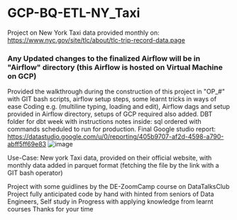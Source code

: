 # GCP-BQ-ETL-NY_Taxi
Project on New York Taxi data provided monthly on: https://www.nyc.gov/site/tlc/about/tlc-trip-record-data.page

### Any Updated changes to the finalized Airflow will be in "Airflow" directory (this Airflow is hosted on Virtual Machine on GCP)
Provided the walkthrough during the construction of this project in "OP_#" with GIT bash scripts, airflow setup steps, some learnt tricks in ways of ease Coding 
e.g. (multiline typing, loading and edit), Airflow dags and setup provided in Airflow directory, setups of GCP required also added.
DBT folder for dbt week with instructions notes inside: sql ordered with commands scheduled to run for production.
Final Google studio report: https://datastudio.google.com/u/0/reporting/405b9707-af2d-4598-a790-abff5ff69e83
![image](https://user-images.githubusercontent.com/101864501/209440189-99ad3db1-e603-45bd-9b0c-9a68284d609e.png)

Use-Case: New york Taxi data, provided on their official website, with monthly data added in parquet format (fetching the file by the link with a GIT bash operator)

Project with some guidlines by the DE-ZoomCamp course on DataTalksClub
Project fully anticipated code by hand with hinted from seniors of Data Engineers,
Self study in Progress with applying knowledge from learnt courses
Thanks for your time
